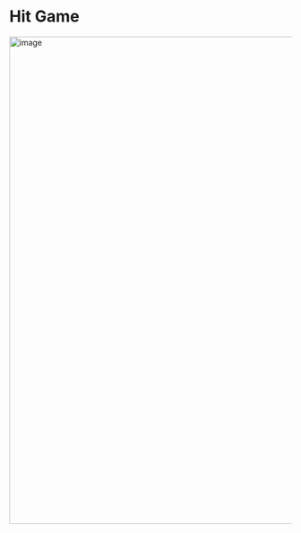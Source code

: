# Hit Game


<img width="1919" height="869" alt="image" src="https://github.com/user-attachments/assets/1e9ee25b-d955-478b-a7e5-ca4e0903a139" />





